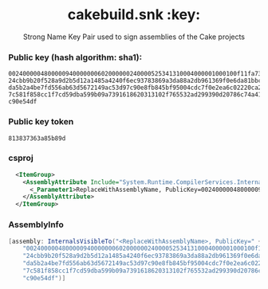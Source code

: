 <h1 align="center">cakebuild.snk :key:</h1>
<div align="center">

Strong Name Key Pair used to sign assemblies of the Cake projects

</div>

### Public key (hash algorithm: sha1):
```
0024000004800000940000000602000000240000525341310004000001000100f11fa73311abdf
24cbb9b20f528a9d2b5d12a1485a4240f6ec93783869a3da88a2db961369f0e6da81bbc1ed823b
da5b2a4be7fd556ab63d5672149ac53d97c90e8fb845bf95004cdc7f0e2ea6c02220ca2299cf83
7c581f858cc1f7cd59dba599b09a7391618620313102f765532ad299390d20786c74a41c73ca4f
c90e54df
```

### Public key token
```
813837363a85b89d
```

### csproj

```xml
  <ItemGroup>
    <AssemblyAttribute Include="System.Runtime.CompilerServices.InternalsVisibleTo">
      <_Parameter1>ReplaceWithAssemblyName, PublicKey=0024000004800000940000000602000000240000525341310004000001000100f11fa73311abdf24cbb9b20f528a9d2b5d12a1485a4240f6ec93783869a3da88a2db961369f0e6da81bbc1ed823bda5b2a4be7fd556ab63d5672149ac53d97c90e8fb845bf95004cdc7f0e2ea6c02220ca2299cf837c581f858cc1f7cd59dba599b09a7391618620313102f765532ad299390d20786c74a41c73ca4fc90e54df</_Parameter1>
    </AssemblyAttribute>
  </ItemGroup>
```

### AssemblyInfo

```csharp
[assembly: InternalsVisibleTo("<ReplaceWithAssemblyName>, PublicKey=" +
    "0024000004800000940000000602000000240000525341310004000001000100f11fa73311abdf" +
    "24cbb9b20f528a9d2b5d12a1485a4240f6ec93783869a3da88a2db961369f0e6da81bbc1ed823b" +
    "da5b2a4be7fd556ab63d5672149ac53d97c90e8fb845bf95004cdc7f0e2ea6c02220ca2299cf83" +
    "7c581f858cc1f7cd59dba599b09a7391618620313102f765532ad299390d20786c74a41c73ca4f" +
    "c90e54df")]
```
